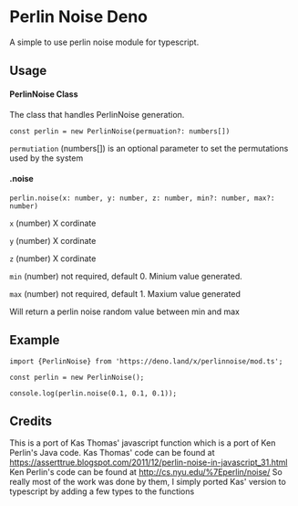# Perlin Noise Deno

A simple to use perlin noise module for typescript. 

## Usage

#### PerlinNoise Class
The class that handles PerlinNoise generation.

`const perlin = new PerlinNoise(permuation?: numbers[])`

`permutiation` (numbers[]) is an optional parameter to set the permutations used by the system

#### .noise

`perlin.noise(x: number, y: number, z: number, min?: number, max?: number)`

`x` (number) X cordinate

`y` (number) X cordinate 

`z` (number) X cordinate 

`min` (number) not required, default 0. Minium value generated.

`max` (number) not required, default 1. Maxium value generated


Will return a perlin noise random value between min and max

## Example

```
import {PerlinNoise} from 'https://deno.land/x/perlinnoise/mod.ts';

const perlin = new PerlinNoise();

console.log(perlin.noise(0.1, 0.1, 0.1));
```

## Credits
This is a port of Kas Thomas' javascript function which is a port of Ken Perlin's Java code. Kas Thomas' code can be found at https://asserttrue.blogspot.com/2011/12/perlin-noise-in-javascript_31.html
Ken Perlin's code can be found at http://cs.nyu.edu/%7Eperlin/noise/
So really most of the work was done by them, I simply ported Kas' version to typescript by adding a few types to the functions